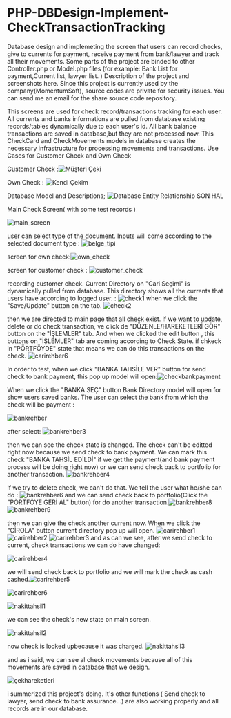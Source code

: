 # PHP-DBDesign-Implement-CheckTransactionTracking
Database design and implemeting the screen that users can record checks, give to currents for payment, receive payment from bank/lawyer and track all their movements. Some parts of the project are binded to other Controller.php or Model.php files (for example: Bank List for payment,Current list, lawyer list. ) Description of the project and screenshots here. Since this project is currently used by the company(MomentumSoft), source codes are private for security issues. You can send me an email for the share source code repository.

This screens are used for check record/transactions tracking for each user. All currents and banks informations are pulled from database existing records/tables dynamically due to each user's id. All bank balance transactions are saved in database,but they are not processed now. This CheckCard and CheckMovements models in database creates the necessary infrastructure for processing movements and transactions.
Use Cases for Customer Check and Own Check

Customer Check :![Müşteri Çeki](https://user-images.githubusercontent.com/82888052/158776137-41144d04-ef9c-402a-b7e2-881a9ba7f48d.jpeg)

Own Check : 
![Kendi Çekim](https://user-images.githubusercontent.com/82888052/158776186-765306db-f7a4-466d-b610-541830009925.jpeg)


Database Model and Descriptions;
![Database Entity Relationship SON HAL](https://user-images.githubusercontent.com/82888052/158775472-61b1d25a-81fc-4936-8f40-950d6913f47f.PNG)

Main Check Screen( with some test records ) 

![main_screen](https://user-images.githubusercontent.com/82888052/158779006-c4ccb47b-2f1c-4cc9-9ff3-2eadd90dff83.jpg)

user can select type of the document. Inputs will come according to the selected document type : 
![belge_tipi](https://user-images.githubusercontent.com/82888052/158779655-9e0776f5-a93e-4b68-becd-ba0366a76df4.png)

screen for own check:![own_check](https://user-images.githubusercontent.com/82888052/158796066-3cdd0e61-8d9a-4968-90a9-859b6b80419c.jpg)

screen for customer check : ![customer_check](https://user-images.githubusercontent.com/82888052/158796092-912a9970-d3c4-4b62-adc9-65c4e8610c3c.jpg)

recording customer check. Current Directory on "Cari Seçimi" is dynamically pulled from database. This directory shows all the currents that users have according to logged user. : ![check1](https://user-images.githubusercontent.com/82888052/158999069-a994cb6b-5c92-48ee-b990-2929bdd1df2b.png)
when we click the "Save/Update" button on the tab. ![check2](https://user-images.githubusercontent.com/82888052/158999164-024f2a06-d389-42ad-938a-bbdee51241e6.jpg)

then we are directed to main page that all check exist. if we want to update, delete or do check transaction, ve click de "DÜZENLE/HAREKETLERİ GÖR" button on the "İŞLEMLER" tab.
And  when we clicked the edit button , this buttons on "İŞLEMLER" tab are coming according to Check State. if chkeck in "PÖRTFÖYDE" state that means we can do this transactions on the check.
![carirehber6](https://user-images.githubusercontent.com/82888052/158999614-954c288d-3fc7-45ac-b564-135ceaf61146.png)

In order to test, when we click "BANKA TAHSİLE VER" button for send check to bank payment, this pop up model will open:![checkbankpayment](https://user-images.githubusercontent.com/82888052/158999960-b4decc39-b503-4714-b646-cd67ea995734.jpg)

When we click the "BANKA SEÇ" button Bank Directory model will open for show users saved banks. The user can select the bank from which the check will be payment : 


![bankrehber](https://user-images.githubusercontent.com/82888052/159000309-ef068780-d3f0-4377-baae-38856a1429e6.jpg)

after select:
![bankrehber3](https://user-images.githubusercontent.com/82888052/159000342-1c88accb-8f6e-4253-8907-28f9bd60a681.jpg)


then we can see the check state is changed. The check can't be editted right now because we send check to bank payment. We can mark this check "BANKA TAHSİL EDİLDİ" if we get the payment(and bank payment process will be doing right now)  or we can send check back to portfolio for another transaction.
![bankrehber4](https://user-images.githubusercontent.com/82888052/159000427-921c84c9-f4b2-4d5c-9676-6a0b303fd04d.jpg)

if we try to delete check, we can't do that. We tell the user what he/she can do : ![bankrehber6](https://user-images.githubusercontent.com/82888052/159001010-1fc4ffd0-2f92-449d-8a7d-b4c484a3baeb.jpg)
and we can send check back to portfolio(Click the "PÖRTFÖYE GERİ AL" button) for do another transaction.![bankrehber8](https://user-images.githubusercontent.com/82888052/159001251-89a5175e-c773-4bfc-917e-db7b4fb2d012.jpg)
![bankrehber9](https://user-images.githubusercontent.com/82888052/159001262-80dd05f3-679d-410a-8561-f2254024c610.jpg)

then we can give the check another current now. When we click the "CİROLA" button current directory pop up will open.
![carirehber1](https://user-images.githubusercontent.com/82888052/159001517-b647488e-bf8e-4b12-8cdb-b9feff0e56fd.png)![carirehber2](https://user-images.githubusercontent.com/82888052/159001583-1a6bff5e-a8ab-46b7-a970-fe81beb5bd4a.png)
![carirehber3](https://user-images.githubusercontent.com/82888052/159001625-2edae95a-0bc0-41ed-ac32-457c2504aed3.png)
and as can we see, after we send check to current, check transactions we can do have changed:

![carirehber4](https://user-images.githubusercontent.com/82888052/159001774-c643d70a-992d-4e70-a305-97e8f6e7ca5e.png)

we will send check back to portfolio and we will mark the check as cash cashed.![carirehber5](https://user-images.githubusercontent.com/82888052/159001956-fb706191-e244-4aa5-9c0e-d311ddf4909b.png)

![carirehber6](https://user-images.githubusercontent.com/82888052/159001975-60c1810a-63c9-400a-b877-ab78a2fee623.png)



![nakittahsil1](https://user-images.githubusercontent.com/82888052/159002175-f6905f93-3eac-43e6-84cb-c096263f9d87.png)

 we can see the check's new state on main screen.


![nakittahsil2](https://user-images.githubusercontent.com/82888052/159002232-a3d8372d-2d3d-4e30-b989-b3a3d876295e.png)

now check is locked upbecause it was charged.
![nakittahsil3](https://user-images.githubusercontent.com/82888052/159002357-bb86ba9f-93a0-4f2e-ab1e-56d58889b879.png)

and as i said, we can see al check movements because all of this movements are saved in database that we design.


![çekhareketleri](https://user-images.githubusercontent.com/82888052/159002560-7e7af9d4-e7fb-4b26-95fa-4bbe9df129b1.png)


i summerized this project's doing. It's other functions ( Send check to lawyer, send check to bank assurance...) are also working properly and all records are in our database.

